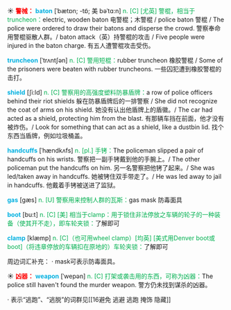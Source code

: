 ☀ <font color="red">**警械：**</font>
<font color="sky blue">**baton**</font> [ˈbætɒn; -tɒ̃; 美 bəˈtɑ:n]
<font color="#00b050">n. [C] [尤英] 警棍，相当于truncheon：</font>electric, wooden baton 电警棍；木警棍 / police baton 警棍 / The police were ordered to draw their batons and disperse the crowd. 警察奉命用警棍驱散人群。/ baton attack（英）持警棍的攻击 / Five people were injured in the baton charge. 有五人遭警棍攻击受伤。
                      
<font color="sky blue">**truncheon**</font> [ˈtrʌntʃən]
<font color="#00b050">n. [C] 警用短棍：</font>rubber truncheon 橡胶警棍 / Some of the prisoners were beaten with rubber truncheons. 一些囚犯遭到橡胶警棍的击打。

<font color="sky blue">**shield**</font> [ʃi:ld]
<font color="#00b050">n. [C] 警察用的高强度塑料防暴盾牌：</font>a row of police officers behind their riot shields 躲在防暴盾牌后的一排警察 / She did not recognize the coat of arms on his shield. 她没有认出他盾牌上的盾徽。/ The car had acted as a shield, protecting him from the blast. 有那辆车挡在前面，他才没有被炸伤。/ Look for something that can act as a shield, like a dustbin lid. 找个东西当盾牌，例如垃圾桶盖。           

<font color="sky blue">**handcuffs**</font> [ˈhændkʌfs]
<font color="#00b050">n. [pl.] 手铐：</font>The policeman slipped a pair of handcuffs on his wrists. 警察把一副手铐戴到他的手腕上。/ The other policeman put the handcuffs on him. 另一名警察把他铐了起来。/ She was led/taken away in handcuffs. 她被铐住双手带走了。/ He was led away to jail in handcuffs. 他戴着手铐被送进了监狱。

<font color="sky blue">**gas**</font> [ɡæs] 
<font color="#00b050">n. [U] 警察用来控制人群的瓦斯：</font>gas mask 防毒面具

<font color="sky blue">**boot**</font> [bu:t] 
<font color="#00b050">n. [C] [美] 相当于clamp：用于锁住非法停放之车辆的轮子的一种装备（使其开不走），即车轮夹锁：</font>了解即可
           
<font color="sky blue">**clamp**</font> [klæmp]
<font color="#00b050">n. [C]（也可用wheel clamp）[均英] [美式用Denver boot或boot]（将违章停放的车辆扣在原地的）车轮夹锁：</font>了解即可
 
周边词汇补充：
· mask可表示防毒面具。

☀ <font color="red">**凶器：**</font>
<font color="sky blue">**weapon**</font> [ˈwepən] 
<font color="#00b050">n. [C] 打架或袭击用的东西，可称为凶器：</font>The police still haven't found the murder weapon. 警方仍未找到谋杀的凶器。

· 表示“逃跑”、“逃脱”的词群见[[16避免 逃避 逃跑 掩饰 隐藏]]

